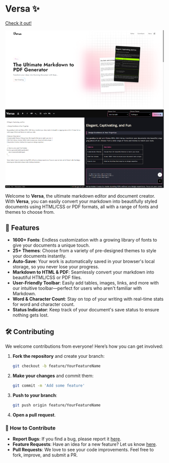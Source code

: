 # Versa ✨
[Check it out!](https://versa-hd.netlify.app/)

![Home Page Screenshot](https://github.com/HemantDutta/Versa/blob/5442a33356c7598e43ee36143e9d2b89885b009f/git_static/Screenshot%202024-08-25%20195023.png)
![Editor Page Screenshot](https://github.com/HemantDutta/Versa/blob/763d83e2270cd88a08bb3ba0d27ab3b4d898be67/git_static/Screenshot%202024-08-25%20195042.png)

Welcome to **Versa**, the ultimate markdown editor and document creator. With **Versa**, you can easily convert your markdown into beautifully styled documents using HTML/CSS or PDF formats, all with a range of fonts and themes to choose from.

## 🎉 Features

- **1600+ Fonts**: Endless customization with a growing library of fonts to give your documents a unique touch.
- **25+ Themes**: Choose from a variety of pre-designed themes to style your documents instantly.
- **Auto-Save**: Your work is automatically saved in your browser's local storage, so you never lose your progress.
- **Markdown to HTML & PDF**: Seamlessly convert your markdown into beautiful HTML/CSS or PDF files.
- **User-Friendly Toolbar**: Easily add tables, images, links, and more with our intuitive toolbar—perfect for users who aren't familiar with Markdown.
- **Word & Character Count**: Stay on top of your writing with real-time stats for word and character count.
- **Status Indicator**: Keep track of your document's save status to ensure nothing gets lost.

## 🛠 Contributing

We welcome contributions from everyone! Here’s how you can get involved:

1. **Fork the repository** and create your branch:
    ```bash
    git checkout -b feature/YourFeatureName
    ```

2. **Make your changes** and commit them:
    ```bash
    git commit -m 'Add some feature'
    ```

3. **Push to your branch**:
    ```bash
    git push origin feature/YourFeatureName
    ```

4. **Open a pull request**.

### 🤝 How to Contribute

- **Report Bugs**: If you find a bug, please report it [here](https://github.com/HemantDutta/versa/issues).
- **Feature Requests**: Have an idea for a new feature? Let us know [here](https://github.com/HemantDutta/versa/issues).
- **Pull Requests**: We love to see your code improvements. Feel free to fork, improve, and submit a PR.
